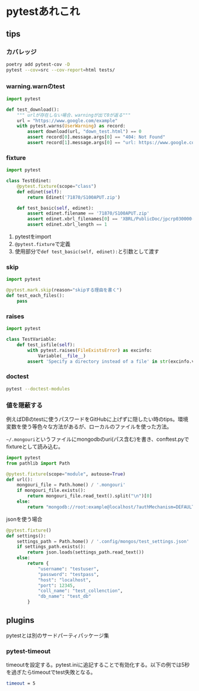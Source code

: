 # pytestあれこれ

## tips

### カバレッジ

```bash
poetry add pytest-cov -D
pytest --cov=src --cov-report=html tests/
```

### warning.warnのtest

```py
import pytest

def test_download():
    """ urlが存在しない場合、warningが出て0が返る"""
    url = "https://www.google.com/example"
    with pytest.warns(UserWarning) as record:
        assert download(url, "down_test.html") == 0
        assert record[0].message.args[0] == "404: Not Found"
        assert record[1].message.args[0] == "url: https://www.google.com/example"
```

### fixture

```py
import pytest

class TestEdinet:
    @pytest.fixture(scope="class")
    def edinet(self):
        return Edinet('71870/S100APUT.zip')

    def test_basic(self, edinet):
        assert edinet.filename == '71870/S100APUT.zip'
        assert edinet.xbrl_filenames[0] == 'XBRL/PublicDoc/jpcrp030000-asr-001_E32412-000_2017-03-31_01_2017-06-30.xbrl'
        assert edinet.xbrl_length == 1
```

1. pytestをimport
2. `@pytest.fixture`で定義
3. 使用部分で`def test_basic(self, edinet):`と引数として渡す

### skip

```py
import pytest

@pytest.mark.skip(reason="skipする理由を書く")
def test_each_files():
    pass
```

### raises

```py
import pytest

class TestVariable:
    def test_isfile(self):
        with pytest.raises(FileExistsError) as excinfo:
            Variable(__file__)
        assert 'Specify a directory instead of a file' in str(excinfo.value)
```

### doctest

```bash
pytest --doctest-modules
```

### 値を隠蔽する

例えばDBのtestに使うパスワードをGitHubに上げずに隠したい時のtips。環境変数を使う等色々な方法があるが、ローカルのファイルを使った方法。

`~/.mongouri`というファイルにmongodbのuri(パス含む)を書き、conftest.pyでfixtureとして読み込む。

```py
import pytest
from pathlib import Path

@pytest.fixture(scope="module", autouse=True)
def url():
    mongouri_file = Path.home() / '.mongouri'
    if mongouri_file.exists():
        return mongouri_file.read_text().split("\n")[0]
    else:
        return "mongodb://root:example@localhost/?authMechanism=DEFAULT"
```

jsonを使う場合

```python
@pytest.fixture()
def settings():
    settings_path = Path.home() / '.config/mongos/test_settings.json'
    if settings_path.exists():
        return json.loads(settings_path.read_text())
    else:
        return {
            "username": "testuser",
            "password": "testpass",
            "host": "localhost",
            "port": 12345,
            "coll_name": "test_collenction",
            "db_name": "test_db"
        }
```

## plugins

pytestとは別のサードパーティパッケージ集

### pytest-timeout

timeoutを設定する。pytest.iniに追記することで有効化する。以下の例では5秒を過ぎたらtimeoutでtest失敗となる。

```bash
timeout = 5
```

